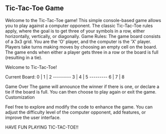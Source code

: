 Tic-Tac-Toe Game
-----------------

Welcome to the Tic-Tac-Toe game! This simple console-based game allows you to play against a computer opponent.
The classic Tic-Tac-Toe rules apply, where the goal is to get three of your symbols in a row, either horizontally, vertically, or diagonally.
Game Rules:
    The game board consists of a 3x3 grid.
    You are the 'O' player, and the computer is the 'X' player.
    Players take turns making moves by choosing an empty cell on the board.
    The game ends when either a player gets three in a row or the board is full (resulting in a tie).

Welcome to Tic-Tac-Toe!

Current Board:
      0 | 1 | 2
      ---------
      3 | 4 | 5
      ---------
      6 | 7 | 8

Game Over
    The game will announce the winner if there is one, or declare a tie if the board is full. You can then choose to play again or exit the game.
    Customization

Feel free to explore and modify the code to enhance the game. You can adjust the difficulty level of the computer opponent, add features, or improve the user interface.

HAVE FUN PLAYING TIC-TAC-TOE!!
